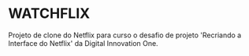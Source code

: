 # WATCHFLIX
Projeto de clone do Netflix para curso o desafio de projeto 'Recriando a Interface do Netflix' da Digital Innovation One.
